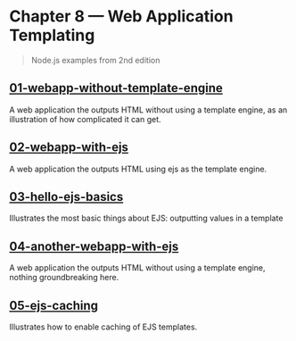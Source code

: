 # Chapter 8 &mdash; Web Application Templating
> Node.js examples from 2nd edition

## [01-webapp-without-template-engine](./01-webapp-without-template-engine/)
A web application the outputs HTML without using a template engine, as an illustration of how complicated it can get.

## [02-webapp-with-ejs](./02-webapp-with-ejs/)
A web application the outputs HTML using ejs as the template engine.

## [03-hello-ejs-basics](./03-hello-ejs-basics/)
Illustrates the most basic things about EJS: outputting values in a template

## [04-another-webapp-with-ejs](./04-another-webapp-with-ejs/)
A web application the outputs HTML without using a template engine, nothing groundbreaking here.

## [05-ejs-caching](./05-ejs-caching/)
Illustrates how to enable caching of EJS templates.